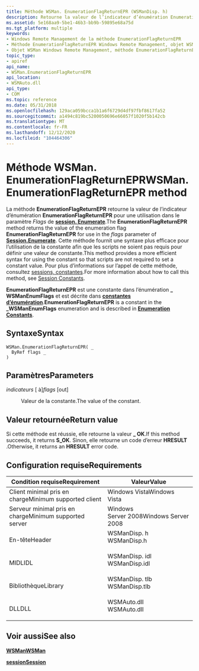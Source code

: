 ```yaml
---
title: Méthode WSMan. EnumerationFlagReturnEPR (WSManDisp. h)
description: Retourne la valeur de l’indicateur d’énumération EnumerationFlagReturnEPR à utiliser dans le paramètre flags de session. Enumerate.
ms.assetid: 5e168aa9-5be1-46b3-bb9b-59895e68a75d
ms.tgt_platform: multiple
keywords:
- Windows Remote Management de la méthode EnumerationFlagReturnEPR
- Méthode EnumerationFlagReturnEPR Windows Remote Management, objet WSMan
- Objet WSMan Windows Remote Management, méthode EnumerationFlagReturnEPR
topic_type:
- apiref
api_name:
- WSMan.EnumerationFlagReturnEPR
api_location:
- WSMAuto.dll
api_type:
- COM
ms.topic: reference
ms.date: 05/31/2018
ms.openlocfilehash: 129aca059bcca1b1a6f6729d4df97fbf8617fa52
ms.sourcegitcommit: a1494c819bc5200050696e66057f1020f5b142cb
ms.translationtype: MT
ms.contentlocale: fr-FR
ms.lasthandoff: 12/12/2020
ms.locfileid: "104464306"
---
```

# <a name="wsmanenumerationflagreturnepr-method"></a><span data-ttu-id="7ed01-106">Méthode WSMan. EnumerationFlagReturnEPR</span><span class="sxs-lookup"><span data-stu-id="7ed01-106">WSMan.EnumerationFlagReturnEPR method</span></span>

<span data-ttu-id="7ed01-107">La méthode **EnumerationFlagReturnEPR** retourne la valeur de l’indicateur d’énumération **EnumerationFlagReturnEPR** pour une utilisation dans le paramètre *Flags* de [**session. Enumerate**](session-enumerate.md).</span><span class="sxs-lookup"><span data-stu-id="7ed01-107">The **EnumerationFlagReturnEPR** method returns the value of the enumeration flag **EnumerationFlagReturnEPR** for use in the *flags* parameter of [**Session.Enumerate**](session-enumerate.md).</span></span> <span data-ttu-id="7ed01-108">Cette méthode fournit une syntaxe plus efficace pour l’utilisation de la constante afin que les scripts ne soient pas requis pour définir une valeur de constante.</span><span class="sxs-lookup"><span data-stu-id="7ed01-108">This method provides a more efficient syntax for using the constant so that scripts are not required to set a constant value.</span></span> <span data-ttu-id="7ed01-109">Pour plus d’informations sur l’appel de cette méthode, consultez [sessions, constantes](session-constants.md).</span><span class="sxs-lookup"><span data-stu-id="7ed01-109">For more information about how to call this method, see [Session Constants](session-constants.md).</span></span>

<span data-ttu-id="7ed01-110">**EnumerationFlagReturnEPR** est une constante dans l’énumération **\_ WSManEnumFlags** et est décrite dans [**constantes d’énumération**](enumeration-constants.md).</span><span class="sxs-lookup"><span data-stu-id="7ed01-110">**EnumerationFlagReturnEPR** is a constant in the **\_WSManEnumFlags** enumeration and is described in [**Enumeration Constants**](enumeration-constants.md).</span></span>

## <a name="syntax"></a><span data-ttu-id="7ed01-111">Syntaxe</span><span class="sxs-lookup"><span data-stu-id="7ed01-111">Syntax</span></span>


```VB
WSMan.EnumerationFlagReturnEPR( _
  ByRef flags _
)
```



## <a name="parameters"></a><span data-ttu-id="7ed01-112">Paramètres</span><span class="sxs-lookup"><span data-stu-id="7ed01-112">Parameters</span></span>

<dl> <dt>

<span data-ttu-id="7ed01-113">*indicateurs* \[ à\]</span><span class="sxs-lookup"><span data-stu-id="7ed01-113">*flags* \[out\]</span></span>
</dt> <dd>

<span data-ttu-id="7ed01-114">Valeur de la constante.</span><span class="sxs-lookup"><span data-stu-id="7ed01-114">The value of the constant.</span></span>

</dd> </dl>

## <a name="return-value"></a><span data-ttu-id="7ed01-115">Valeur retournée</span><span class="sxs-lookup"><span data-stu-id="7ed01-115">Return value</span></span>

<span data-ttu-id="7ed01-116">Si cette méthode est réussie, elle retourne la valeur **\_ OK**.</span><span class="sxs-lookup"><span data-stu-id="7ed01-116">If this method succeeds, it returns **S\_OK**.</span></span> <span data-ttu-id="7ed01-117">Sinon, elle retourne un code d’erreur **HRESULT** .</span><span class="sxs-lookup"><span data-stu-id="7ed01-117">Otherwise, it returns an **HRESULT** error code.</span></span>

## <a name="requirements"></a><span data-ttu-id="7ed01-118">Configuration requise</span><span class="sxs-lookup"><span data-stu-id="7ed01-118">Requirements</span></span>



| <span data-ttu-id="7ed01-119">Condition requise</span><span class="sxs-lookup"><span data-stu-id="7ed01-119">Requirement</span></span> | <span data-ttu-id="7ed01-120">Valeur</span><span class="sxs-lookup"><span data-stu-id="7ed01-120">Value</span></span> |
|-------------------------------------|------------------------------------------------------------------------------------------|
| <span data-ttu-id="7ed01-121">Client minimal pris en charge</span><span class="sxs-lookup"><span data-stu-id="7ed01-121">Minimum supported client</span></span><br/> | <span data-ttu-id="7ed01-122">Windows Vista</span><span class="sxs-lookup"><span data-stu-id="7ed01-122">Windows Vista</span></span><br/>                                                                 |
| <span data-ttu-id="7ed01-123">Serveur minimal pris en charge</span><span class="sxs-lookup"><span data-stu-id="7ed01-123">Minimum supported server</span></span><br/> | <span data-ttu-id="7ed01-124">Windows Server 2008</span><span class="sxs-lookup"><span data-stu-id="7ed01-124">Windows Server 2008</span></span><br/>                                                           |
| <span data-ttu-id="7ed01-125">En-tête</span><span class="sxs-lookup"><span data-stu-id="7ed01-125">Header</span></span><br/>                   | <dl> <span data-ttu-id="7ed01-126"><dt>WSManDisp. h</dt></span><span class="sxs-lookup"><span data-stu-id="7ed01-126"><dt>WSManDisp.h</dt></span></span> </dl>   |
| <span data-ttu-id="7ed01-127">MIDL</span><span class="sxs-lookup"><span data-stu-id="7ed01-127">IDL</span></span><br/>                      | <dl> <span data-ttu-id="7ed01-128"><dt>WSManDisp. idl</dt></span><span class="sxs-lookup"><span data-stu-id="7ed01-128"><dt>WSManDisp.idl</dt></span></span> </dl> |
| <span data-ttu-id="7ed01-129">Bibliothèque</span><span class="sxs-lookup"><span data-stu-id="7ed01-129">Library</span></span><br/>                  | <dl> <span data-ttu-id="7ed01-130"><dt>WSManDisp. tlb</dt></span><span class="sxs-lookup"><span data-stu-id="7ed01-130"><dt>WSManDisp.tlb</dt></span></span> </dl> |
| <span data-ttu-id="7ed01-131">DLL</span><span class="sxs-lookup"><span data-stu-id="7ed01-131">DLL</span></span><br/>                      | <dl> <span data-ttu-id="7ed01-132"><dt>WSMAuto.dll</dt></span><span class="sxs-lookup"><span data-stu-id="7ed01-132"><dt>WSMAuto.dll</dt></span></span> </dl>   |



## <a name="see-also"></a><span data-ttu-id="7ed01-133">Voir aussi</span><span class="sxs-lookup"><span data-stu-id="7ed01-133">See also</span></span>

<dl> <dt>

[<span data-ttu-id="7ed01-134">**WSMan**</span><span class="sxs-lookup"><span data-stu-id="7ed01-134">**WSMan**</span></span>](wsman.md)
</dt> <dt>

[<span data-ttu-id="7ed01-135">**session**</span><span class="sxs-lookup"><span data-stu-id="7ed01-135">**Session**</span></span>](session.md)
</dt> </dl>

 

 





